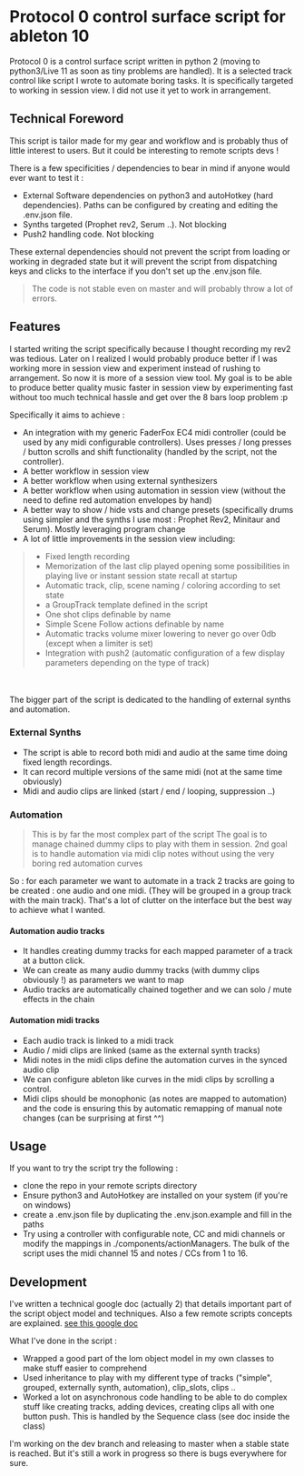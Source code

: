 # Protocol 0 control surface script for ableton 10

Protocol 0 is a control surface script written in python 2 (moving to python3/Live 11 as soon as tiny problems are handled).
It is a selected track control like script I wrote to automate boring tasks.
It is specifically targeted to working in session view. I did not use it yet to work in arrangement.

## Technical Foreword

This script is tailor made for my gear and workflow and is probably thus of little interest
to users. But it could be interesting to remote scripts devs !

There is a few specificities / dependencies to bear in mind if anyone would ever want to test it :
- External Software dependencies on python3 and autoHotkey (hard dependencies). Paths can be configured by creating and editing the .env.json file.
- Synths targeted (Prophet rev2, Serum ..). Not blocking
- Push2 handling code. Not blocking

These external dependencies should not prevent the script from loading or working in degraded state but it will prevent
the script from dispatching keys and clicks to the interface if you don't set up the .env.json file.

> The code is not stable even on master and will probably throw a lot of errors.

## Features

I started writing the script specifically because I thought recording my rev2 was tedious. Later on I realized I would
probably produce better if I was working more in session view and experiment instead of rushing to arrangement.
So now it is more of a session view tool. My goal is to be able to produce better quality music faster in session view by experimenting
fast without too much technical hassle and get over the 8 bars loop problem :p 

Specifically it aims to achieve :
- An integration with my generic FaderFox EC4 midi controller (could be used by any midi configurable controllers). Uses presses / long presses / button scrolls and shift functionality (handled by the script, not the controller). 
- A better workflow in session view
- A better workflow when using external synthesizers
- A better workflow when using automation in session view (without the need to define red automation envelopes by hand)
- A better way to show / hide vsts and change presets (specifically drums using simpler and the synths I use most : Prophet Rev2, Minitaur and Serum). Mostly leveraging program change
- A lot of little improvements in the session view including:
> - Fixed length recording
> - Memorization of the last clip played opening some possibilities in playing live or instant session state recall at startup
> - Automatic track, clip, scene naming / coloring according to set state
> - a GroupTrack template defined in the script
> - One shot clips definable by name
> - Simple Scene Follow actions definable by name
> - Automatic tracks volume mixer lowering to never go over 0db (except when a limiter is set) 
> - Integration with push2 (automatic configuration of a few display parameters depending on the type of track)

<br><br>
The bigger part of the script is dedicated to the handling of external synths and automation.

### External Synths
- The script is able to record both midi and audio at the same time doing fixed length recordings.
- It can record multiple versions of the same midi (not at the same time obviously)
- Midi and audio clips are linked (start / end / looping, suppression ..)

### Automation
> This is by far the most complex part of the script
> The goal is to manage chained dummy clips to play with them in session.
> 2nd goal is to handle automation via midi clip notes without using the very boring red automation curves

So : for each parameter we want to automate in a track 2 tracks are going to be created : one audio and one midi. (They will be grouped in a group track with the main track).
That's a lot of clutter on the interface but the best way to achieve what I wanted.


#### Automation audio tracks
- It handles creating dummy tracks for each mapped parameter of a track at a button click.
- We can create as many audio dummy tracks (with dummy clips obviously !) as parameters we want to map
- Audio tracks are automatically chained together and we can solo / mute effects in the chain

#### Automation midi tracks
- Each audio track is linked to a midi track
- Audio / midi clips are linked (same as the external synth tracks)
- Midi notes in the midi clips define the automation curves in the synced audio clip
- We can configure ableton like curves in the midi clips by scrolling a control.
- Midi clips should be monophonic (as notes are mapped to automation) and the code is ensuring this by automatic remapping of manual note changes (can be surprising at first ^^)

## Usage
If you want to try the script try the following :
- clone the repo in your remote scripts directory
- Ensure python3 and AutoHotkey are installed on your system (if you're on windows)
- create a .env.json file by duplicating the .env.json.example and fill in the paths
- Try using a controller with configurable note, CC and midi channels or modify the mappings in ./components/actionManagers. The bulk of the script uses the midi channel 15 and notes / CCs from 1 to 16.

## Development

I've written a technical google doc (actually 2) that details important part of the script object model and techniques. Also a few remote scripts concepts are explained. [see this google doc](https://docs.google.com/document/d/1H5pxHiAWlyvTJJPb2GCb4fMy_26haCoi709zmcKMTYg/edit?usp=sharing)

What I've done in the script :
- Wrapped a good part of the lom object model in my own classes to make stuff easier to comprehend
- Used inheritance to play with my different type of 
  tracks ("simple", grouped, externally synth, automation), clip_slots, clips ..
- Worked a lot on asynchronous code handling to be able to do complex stuff like creating tracks, adding devices, creating clips all with one button push. This is handled by the Sequence class (see doc inside the class)

I'm working on the dev branch and releasing to master when a stable state is reached.
But it's still a work in progress so there is bugs everywhere for sure.

